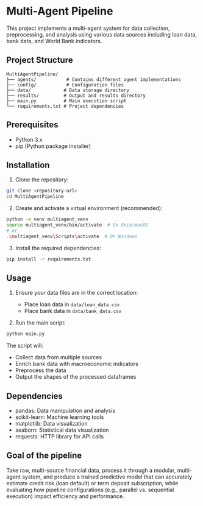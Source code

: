 # Multi-Agent Pipeline

This project implements a multi-agent system for data collection, preprocessing, and analysis using various data sources including loan data, bank data, and World Bank indicators.

## Project Structure

```
MultiAgentPipeline/
├── agents/           # Contains different agent implementations
├── config/           # Configuration files
├── data/            # Data storage directory
├── results/         # Output and results directory
├── main.py          # Main execution script
└── requirements.txt # Project dependencies
```

## Prerequisites

- Python 3.x
- pip (Python package installer)

## Installation

1. Clone the repository:

```bash
git clone <repository-url>
cd MultiAgentPipeline
```

2. Create and activate a virtual environment (recommended):

```bash
python -m venv multiagent_venv
source multiagent_venv/bin/activate  # On Unix/macOS
# or
.\multiagent_venv\Scripts\activate  # On Windows
```

3. Install the required dependencies:

```bash
pip install -r requirements.txt
```

## Usage

1. Ensure your data files are in the correct location:

   - Place loan data in `data/loan_data.csv`
   - Place bank data in `data/bank_data.csv`

2. Run the main script:

```bash
python main.py
```

The script will:

- Collect data from multiple sources
- Enrich bank data with macroeconomic indicators
- Preprocess the data
- Output the shapes of the processed dataframes

## Dependencies

- pandas: Data manipulation and analysis
- scikit-learn: Machine learning tools
- matplotlib: Data visualization
- seaborn: Statistical data visualization
- requests: HTTP library for API calls

## Goal of the pipeline

Take raw, multi-source financial data, process it through a modular, multi-agent system, and produce a trained predictive model that can accurately estimate credit risk (loan default) or term deposit subscription, while evaluating how pipeline configurations (e.g., parallel vs. sequential execution) impact efficiency and performance.
